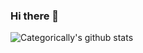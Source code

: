 ### Hi there 👋
![Categorically's github stats](https://github-readme-stats.vercel.app/api?username=Categorically&show_icons=true&theme=radical)
<!--
**Categorically/Categorically** is a ✨ _special_ ✨ repository because its `README.md` (this file) appears on your GitHub profile.
[website]: http://www.configrepo.com/

Here are some ideas to get you started:

- 🔭 I’m currently working on ...
- 🌱 I’m currently learning ...
- 👯 I’m looking to collaborate on ...
- 🤔 I’m looking for help with ...
- 💬 Ask me about ...
- 📫 How to reach me: ...
- 😄 Pronouns: ...
- ⚡ Fun fact: ...
-->
